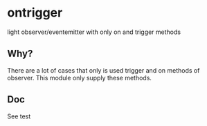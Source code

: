 # ontrigger

light observer/eventemitter with only on and trigger methods

## Why? 
There are a lot of cases that only is used trigger and on methods of observer. This module only supply these methods.

## Doc
See test
